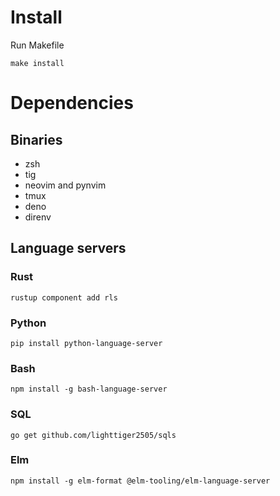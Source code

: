 # Install
Run Makefile
```
make install
```

# Dependencies
## Binaries
* zsh
* tig
* neovim and pynvim
* tmux
* deno
* direnv

## Language servers
### Rust
```
rustup component add rls
```

### Python
```
pip install python-language-server
```

### Bash
```
npm install -g bash-language-server
```

### SQL
```
go get github.com/lighttiger2505/sqls
```

### Elm
```
npm install -g elm-format @elm-tooling/elm-language-server
```
